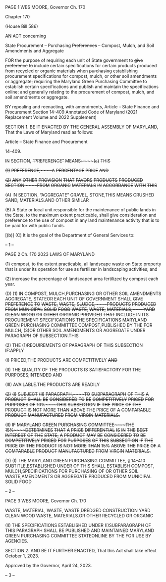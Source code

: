 PAGE 1
WES MOORE, Governor Ch. 170

Chapter 170

(House Bill 586)

AN ACT concerning

State Procurement – Purchasing ~~Preferences~~ – Compost, Mulch, and Soil
Amendments and Aggregate

FOR the purpose of requiring each unit of State government to ~~give~~ ~~preference~~ ~~to~~ include
certain specifications for certain products produced from recycled or organic
materials when ~~purchasing~~ establishing procurement specifications for compost,
mulch, or other soil amendments or aggregate; requiring the Maryland Green
Purchasing Committee to establish certain specifications and publish and maintain
the specifications online; and generally relating to the procurement of compost,
mulch, and soil amendments or aggregate.

BY repealing and reenacting, with amendments,
Article – State Finance and Procurement
Section 14–409
Annotated Code of Maryland
(2021 Replacement Volume and 2022 Supplement)

SECTION 1. BE IT ENACTED BY THE GENERAL ASSEMBLY OF MARYLAND,
That the Laws of Maryland read as follows:

Article – State Finance and Procurement

14–409.

~~IN~~ ~~SECTION,~~ ~~“PREFERENCE”~~ ~~MEANS:~~~~(a)~~ ~~THIS~~

~~(1)~~ ~~PREFERENCE;~~~~A~~ ~~PERCENTAGE~~ ~~PRICE~~ ~~AND~~

~~(2)~~ ~~ANY~~ ~~OTHER~~ ~~PROVISION~~ ~~THAT~~ ~~FAVORS~~ ~~PRODUCTS~~ ~~PRODUCED~~
~~SECTION.~~~~FROM~~ ~~ORGANIC~~ ~~MATERIALS~~ ~~IN~~ ~~ACCORDANCE~~ ~~WITH~~ ~~THIS~~

(A) IN SECTION, “AGGREGATE” GRAVEL, STONE,THIS MEANS CRUSHED
SAND, MATERIALS.AND OTHER SIMILAR

(B) A State or local unit responsible for the maintenance of public lands in the
State, to the maximum extent practicable, shall give consideration and preference to the
use of compost in any land maintenance activity that is to be paid for with public funds.

[(b)] (C) It is the goal of the Department of General Services to:

– 1 –

PAGE 2
Ch. 170 2023 LAWS OF MARYLAND

(1) compost, to the extent practicable, all landscape waste on State
property that is under its operation for use as fertilizer in landscaping activities; and

(2) increase the percentage of landscaped area fertilized by compost each
year.

(D) (1) IN COMPOST, MULCH,PURCHASING OR OTHER SOIL AMENDMENTS
AGGREGATE, STATEOR EACH UNIT OF GOVERNMENT SHALL ~~GIVE~~ ~~PREFERENCE~~ ~~TO~~
~~WASTE,~~ ~~WASTE,~~ ~~SLUDGE,~~~~PRODUCTS~~ ~~PRODUCED~~ ~~FROM~~ ~~MUNICIPAL~~ ~~SOLID~~ ~~FOOD~~
~~WASTE,~~ ~~WASTE,~~ ~~MATERIALS,~~~~YARD~~ ~~CLEAN~~ ~~WOOD~~ ~~OR~~ ~~OTHER~~ ~~ORGANIC~~ ~~PROVIDED~~
~~THAT~~ INCLUDE IN ITS PROCUREMENT SPECIFICATIONS THE SPECIFICATIONS
MARYLAND GREEN PURCHASING COMMITTEE COMPOST,PUBLISHED BY THE FOR
MULCH, (3)OR OTHER SOIL AMENDMENTS OR AGGREGATE UNDER PARAGRAPH OF
SUBSECTION.THIS

(2) THE (1)REQUIREMENTS OF PARAGRAPH OF THIS SUBSECTION
IF:APPLY

(I) PRICED;THE PRODUCTS ARE COMPETITIVELY ~~AND~~

(II) THE QUALITY OF THE PRODUCTS IS SATISFACTORY FOR THE
PURPOSES;INTENDED AND

(III) AVAILABLE.THE PRODUCTS ARE READILY

~~(2)~~ ~~(I)~~ ~~SUBJECT~~ ~~(II)~~ ~~PARAGRAPH,~~~~TO~~ ~~SUBPARAGRAPH~~ ~~OF~~ ~~THIS~~ ~~A~~
~~PRODUCT~~ ~~SHALL~~ ~~BE~~ ~~CONSIDERED~~ ~~TO~~ ~~BE~~ ~~COMPETITIVELY~~ ~~PRICED~~ ~~FOR~~ ~~PURPOSES~~ ~~OF~~
~~10%~~~~THIS~~ ~~SUBSECTION~~ ~~IF~~ ~~THE~~ ~~PRICE~~ ~~OF~~ ~~THE~~ ~~PRODUCT~~ ~~IS~~ ~~NOT~~ ~~MORE~~ ~~THAN~~ ~~ABOVE~~
~~THE~~ ~~PRICE~~ ~~OF~~ ~~A~~ ~~COMPARABLE~~ ~~PRODUCT~~ ~~MANUFACTURED~~ ~~FROM~~ ~~VIRGIN~~
~~MATERIALS.~~

~~(II)~~ ~~IF~~ ~~MARYLAND~~ ~~GREEN~~ ~~PURCHASING~~ ~~COMMITTEE~~~~THE~~
~~15%~~~~DETERMINES~~ ~~THAT~~ ~~A~~ ~~PRICE~~ ~~DIFFERENTIAL~~ ~~IS~~ ~~IN~~ ~~THE~~ ~~BEST~~ ~~INTEREST~~ ~~OF~~ ~~THE~~
~~STATE,~~ ~~A~~ ~~PRODUCT~~ ~~MAY~~ ~~BE~~ ~~CONSIDERED~~ ~~TO~~ ~~BE~~ ~~COMPETITIVELY~~ ~~PRICED~~ ~~FOR~~
~~PURPOSES~~ ~~OF~~ ~~THIS~~ ~~SUBSECTION~~ ~~IF~~ ~~THE~~ ~~PRICE~~ ~~OF~~ ~~THE~~ ~~PRODUCT~~ ~~IS~~ ~~NOT~~ ~~MORE~~ ~~THAN~~
~~15%~~ ~~ABOVE~~ ~~THE~~ ~~PRICE~~ ~~OF~~ ~~A~~ ~~COMPARABLE~~ ~~PRODUCT~~ ~~MANUFACTURED~~ ~~FROM~~ ~~VIRGIN~~
~~MATERIALS.~~

(3) (I) THE MARYLAND GREEN PURCHASING COMMITTEE,
§ 14–410 SUBTITLE,ESTABLISHED UNDER OF THIS SHALL ESTABLISH
COMPOST, MULCH,SPECIFICATIONS FOR PURCHASING OF OR OTHER SOIL
WASTE,AMENDMENTS OR AGGREGATE PRODUCED FROM MUNICIPAL SOLID FOOD

– 2 –

PAGE 3
WES MOORE, Governor Ch. 170

WASTE, MATERIAL, WASTE, WASTE,DREDGED CONSTRUCTION YARD CLEAN WOOD
WASTE, MATERIALS.OR OTHER RECYCLED OR ORGANIC

(II) THE SPECIFICATIONS ESTABLISHED UNDER
(I)SUBPARAGRAPH OF THIS PARAGRAPH SHALL BE PUBLISHED AND MAINTAINED
MARYLAND GREEN PURCHASING COMMITTEE STATEONLINE BY THE FOR USE BY
AGENCIES.

SECTION 2. AND BE IT FURTHER ENACTED, That this Act shall take effect
October 1, 2023.

Approved by the Governor, April 24, 2023.

– 3 –